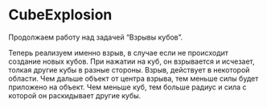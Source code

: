 # CubeExplosion
 
Продолжаем работу над задачей “Взрывы кубов”.

Теперь реализуем именно взрыв, в случае если не происходит создание новых кубов. При нажатии на куб, он взрывается и исчезает, толкая другие кубы в разные стороны. Взрыв, действует в некоторой области. Чем дальше объект от центра взрыва, тем меньше силы будет приложено на объект. Чем меньше куб, тем больше радиус и сила с которой он раскидывает другие кубы.
